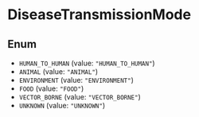 # DiseaseTransmissionMode

## Enum

* `HUMAN_TO_HUMAN` (value: `"HUMAN_TO_HUMAN"`)
* `ANIMAL` (value: `"ANIMAL"`)
* `ENVIRONMENT` (value: `"ENVIRONMENT"`)
* `FOOD` (value: `"FOOD"`)
* `VECTOR_BORNE` (value: `"VECTOR_BORNE"`)
* `UNKNOWN` (value: `"UNKNOWN"`)
